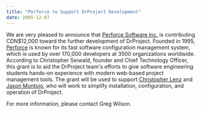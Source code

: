 ```yaml
---
title: "Perforce to Support DrProject Development"
date: 2005-12-07
---
```

We are very pleased to announce that <a href="http://www.perforce.com">Perforce Software Inc.</a> is contributing CDN$12,000 toward the further development of DrProject.  Founded in 1995, <a href="http://www.perforce.com">Perforce</a> is known for its fast software configuration management system, which is used by over 170,000 developers at 3500 organizations worldwide.  According to Christopher Seiwald, founder and Chief Technology Officer, this grant is to aid the DrProject team's efforts to give software engineering students hands-on experience with modern web-based project management tools.  The grant will be used to support <a href="http://www.cmlenz.net">Christopher Lenz</a> and <a href="http://www.digitaldorkroom.com">Jason Montojo</a>, who will work to simplify installation, configuration, and operation of DrProject.

For more information, please contact Greg Wilson.
